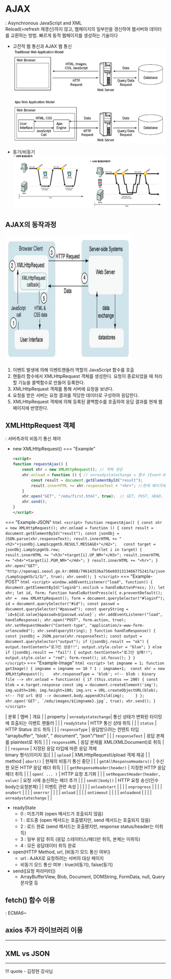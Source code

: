 # AJAX
: Asynchronous JavaScript and XML
<br> Reload(=refresh 재갱신)하지 않고, 웹페이지의 일부만을 갱신하여 웹서버와 데이터를 교환하는 방법. 빠르게 동적 웹페이지를 생성하는 기술이다

- 고전적 웹 통신과 AJAX 웹 통신
![1](./images/ajax-1.PNG)

- 동기/비동기
![2](./images/ajax-2.PNG)

## AJAX의 동작과정
![3](./images/ajax-3.PNG)

1. 이벤트 발생에 의해 이벤트핸들러 역할의 JavaScript 함수를 호출
2. 핸들러 함수에서 XMLHttpRequest 객체를 생성한다. 요청이 종료되었을 때 처리할 기능을 콜백함수로 만들어 등록한다.
3. XMLHttpRequest 객체를 통해 서버에 요청을 보낸다.
4. 요청을 받은 서버는 요청 결과를 적당한 데이터로 구성하여 응답한다.
5. XMLHttpRequest 객체에 의해 등록된 콜백함수를 호출하여 응답 결과를 현재 웹 페이지에 반영한다.


## XMLHttpRequest 객체
: 서버측과의 비동기 통신 제어

- new XMLHttpRequest()
=== "Example"
    ``` html
    <script>
    function requestAjax() {
        const xhr = new XMLHttpRequest(); // 객체 생성
        xhr.onload = function () { // onreadystatechange = 함수 (Event-Handler 등록)
            const result = document.getElementById("result");
            result.innerHTML += xhr.responseText + "<hr>"; //현재 페이지에 내용 붙이기		
        }
        xhr.open("GET", "/edu/first.html", true);  // GET, POST, HEAD, PUT, DELETE
        xhr.send();
    }
    </script>
    ```
=== "Example-JSON"
    ``` html
	<script>
    function requestAjax() {
        const xhr = new XMLHttpRequest();
        xhr.onload = function () {
            const result = document.getElementById("result");
            const jsonObj = JSON.parse(xhr.responseText);
            result.innerHTML += "<h2>"+jsonObj.LampScpgmtb.RESULT.MESSAGE+"</H2>";	
            const target = jsonObj.LampScpgmtb.row;				
            for(let i in target) {					
                result.innerHTML += "<h3>"+target[i].UP_NM+"</H3>";
                result.innerHTML += "<h4>"+target[i].PGM_NM+"</H4>";
            }
            result.innerHTML += "<hr>";
        }
        xhr.open("GET", "http://openapi.seoul.go.kr:8088/796143536a756e69313134667752417a/json/LampScpgmtb/1/3/", true);
        xhr.send();
    }
	</script>
    ```
=== "Example-POST"
    ``` html
        <script>
        window.addEventListener("load", function() {
            document.getElementById("loginb").onclick = handleButtonPress;
        });
        let xhr;
        let id, form;
        function handleButtonPress(e){
            e.preventDefault();
            xhr =  new XMLHttpRequest();
            form = document.querySelector("#loginf");
            id = document.querySelector("#id");
            const passwd = document.querySelector("#passwd");
            const queryString = `id=${id.value}&passwd=${passwd.value}`;
            xhr.addEventListener("load", handleResponse);
            xhr.open("POST", form.action, true);
            xhr.setRequestHeader("Content-type", "application/x-www-form-urlencoded");
            xhr.send(queryString);
        }
        function handleResponse() {
            const jsonObj = JSON.parse(xhr.responseText);
            const output = document.querySelector("output");
            if (jsonObj.result == "ok") {
                output.textContent="로그인 성공!!";
                output.style.color = "blue";
            } else if (jsonObj.result == "fail") {
                output.textContent="로그인 실패!!";
                output.style.color = "red";
                form.reset();
                id.focus();
            }
        }								
        </script>
    ```
=== "Example-Image"
    ``` html
        <script>
        let imgname = 1;
        function getImage() {
            imgname = imgname == 10 ? 1 : imgname+1; 
            const xhr = new XMLHttpRequest();	
            xhr.responseType = 'blob'; <!-- blob : binary file -->
            xhr.onload = function(e) {
                if (this.status == 200) {
                    const blob = e.target.response
                    const img = document.createElement('img');
                    img.width=100;
                    img.height=100;
                    img.src = URL.createObjectURL(blob); <!-- 가상 url 생성 -->
                    document.body.appendChild(img);    
                }
            };
            xhr.open('GET', `/edu/images/${imgname}.jpg`, true);
            xhr.send();
        }							
        </script>
    ```

|  분류  |  멤버  |  개요  |
| property | `onreadystatechange`| 통신 상태가 변화된 타이밍에 호출되는 이벤트 핸들러 |
| | `readyState` | HTTP 통신 상태 취득 |
| | `status` | HTTP Status 코드 취득 |
| | `responseType` | 응답받으려는 컨텐트 타입 <br> "arraybuffer", "blob", "
document", "json"/"text" |
| | `responseText` | 응답 본체를 plaintext로 취득 |
| | `responseXML` | 응답 본체를 XML(XMLDocument)로 취득 |
| | `response` | 지정된 응답 타입에 따른 응답 객체 <br> binary 형식(이미지 등)|
| | `upload` | XMLHttpRequestUpload 객체 제공 |
| method | `abort()` | 현재의 비동기 통신 중단 |
| | `getAllResponseHeaders()` | 수신한 모든 HTTP 응답 헤더 취득 |
| | `getResponseHeader(header)` | 지정한 HTTP 응답 헤더 취득 |
| | `open( ... )` | HTTP 요청 초기화 |
| | `setRequestHeader(header, value)` | 요청 시에 송신하는 헤더 추가 |
| | `send([body])` | HTTP 요청 송신(인수 body는요청본체) |
| 이벤트 관련 속성 | | |
| | `onloadstart` | |
| | `onprogress` | |
| | `onabort` | |
| | `onerror` | |
| | `onload` | |
| | `ontimeout` | |
| | `onloadend` | |
| | `onreadystatechange` | |

- readyState
    - 0 : 미초기화 (open 메서드가 호출되지 않음)
    - 1 : 로드중 (open 메서드는 호출됐지만, send 메서드는 호출되지 않음)
    - 2 : 로드 완료 (send 메서드는 호출됐지만, response status/header는 미취득)
    - 3 : 일부 응답 취득 (응답 스테이터스/헤더만 취득, 본체는 미취득)
    - 4 : 모든 응답데이터 취득 완료
- open(HTTP Method, url, [비동기 모드 통신 여부])
    - url : AJAX로 요청하려는 서버의 대상 페이지
    - 비동기 모드 통신 여부 : true(비동기), false(동기)
- send([요청 파라미터])
    - ArrayBufferView, Blob, Document, DOMString, FormData, null, Query 문자열 등

## fetch() 함수 이용
: ECMA6~

## axios 추가 라이브러리 이용

---
## XML vs JSON



---
!!! quote
    - 김정현 강사님